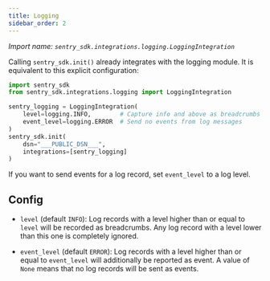 ```yaml
---
title: Logging
sidebar_order: 2
---
```

*Import name: `sentry_sdk.integrations.logging.LoggingIntegration`*

Calling ``sentry_sdk.init()`` already integrates with the logging module. It is
equivalent to this explicit configuration:

```python
import sentry_sdk
from sentry_sdk.integrations.logging import LoggingIntegration

sentry_logging = LoggingIntegration(
    level=logging.INFO,        # Capture info and above as breadcrumbs
    event_level=logging.ERROR  # Send no events from log messages
)
sentry_sdk.init(
    dsn="___PUBLIC_DSN___",
    integrations=[sentry_logging]
)
```

If you want to send events for a log record, set `event_level` to a log level.

## Config

* `level` (default `INFO`): Log records with a level higher than or equal to
  `level` will be recorded as breadcrumbs. Any log record with a level lower
  than this one is completely ignored.

* `event_level` (default `ERROR`): Log records with a level higher than or equal
  to `event_level` will additionally be reported as event. A value of `None`
  means that no log records will be sent as events.
